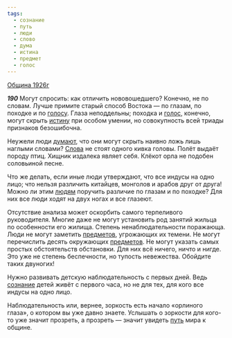 ```yaml
---
tags:
  - сознание
  - путь
  - люди
  - слово
  - дума
  - истина
  - предмет
  - голос
---
```


[Община 1926г](https://127.0.0.1:4002/agni/1926)

___190___
Могут спросить: как отличить нововошедшего? Конечно, не по словам. Лучше примите старый способ Востока — по глазам, по походке и по [голосу](../../../tags/#[голос](../../../tags/#голос)). Глаза неподдельны; походка и [голос](../../../tags/#голос), конечно, могут скрыть [истину](../../../tags/#истина) при особом умении, но совокупность всей триады признаков безошибочна.   

Неужели люди [думают](../../../tags/#дума), что они могут скрыть наивно ложь лишь наглыми словами? [Слова](../../../tags/#слово) не стоят одного кивка головы. Полёт выдаёт породу птиц. Хищник издалека являет себя. Клёкот орла не подобен соловьиной песне.   

Что же делать, если иные люди утверждают, что все индусы на одно лицо; что нельзя различить китайцев, монголов и арабов друг от друга! Можно ли этим [людям](../../../tags/#люди) поручить различие по глазам и по походке? Для них все люди ходят на двух ногах и все глазеют.   

Отсутствие анализа может оскорбить самого терпеливого руководителя. Многие даже не могут установить род занятий жильца по особенности его жилища. Степень ненаблюдательности поражающа. Люди не могут заметить [предметов](../../../tags/#предмет), угрожающих их темени. Не могут перечислить десять окружающих [предметов](../../../tags/#предмет). Не могут указать самых простых обстоятельств обстановки. Для них всё ничего, ничто и нигде. Это уже не степень беспечности, но тупость невежества. Обойдите таких двуногих!   

Нужно развивать детскую наблюдательность с первых дней. Ведь [сознание](../../../tags/#сознание) детей живёт с первого часа, но не для тех, для кого все индусы на одно лицо.   

Наблюдательность или, вернее, зоркость есть начало «орлиного глаза», о котором вы уже давно знаете. Услышать о зоркости для кого-то уже значит прозреть, а прозреть — значит увидеть [путь](../../../tags/#путь) мира к общине.   

